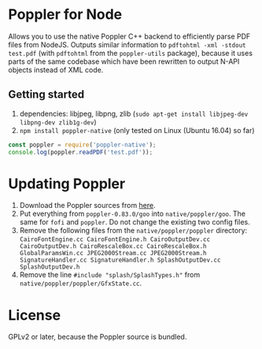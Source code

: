 # Poppler for Node

Allows you to use the native Poppler C++ backend to efficiently parse PDF files from NodeJS. Outputs similar information to `pdftohtml -xml -stdout test.pdf` (with `pdftohtml` from the `poppler-utils` package), because it uses parts of the same codebase which have been rewritten to output N-API objects instead of XML code.

## Getting started

1. dependencies: libjpeg, libpng, zlib (`sudo apt-get install libjpeg-dev libpng-dev zlib1g-dev`)
2. `npm install poppler-native` (only tested on Linux (Ubuntu 16.04) so far)

```javascript
const poppler = require('poppler-native');
console.log(poppler.readPDF('test.pdf'));
```

# Updating Poppler

1. Download the Poppler sources from [here](https://poppler.freedesktop.org/releases.html).
2. Put everything from `poppler-0.83.0/goo` into `native/poppler/goo`. The same for `fofi` and `poppler`. Do not change the existing two config files.
3. Remove the following files from the `native/poppler/poppler` directory: `CairoFontEngine.cc CairoFontEngine.h CairoOutputDev.cc CairoOutputDev.h CairoRescaleBox.cc CairoRescaleBox.h GlobalParamsWin.cc JPEG2000Stream.cc JPEG2000Stream.h SignatureHandler.cc SignatureHandler.h SplashOutputDev.cc SplashOutputDev.h`
4. Remove the line `#include "splash/SplashTypes.h"` from `native/poppler/poppler/GfxState.cc`.

# License

GPLv2 or later, because the Poppler source is bundled.
